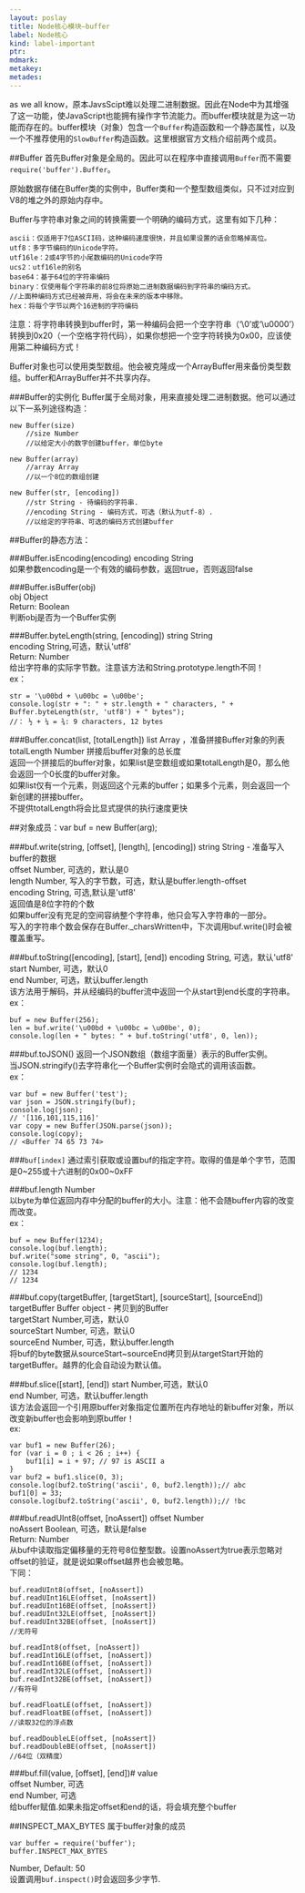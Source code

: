 ```yaml
---
layout: poslay
title: Node核心模块—buffer
label: Node核心
kind: label-important
ptr: 
mdmark: 
metakey: 
metades:
---
```


as we all know，原本JavsScipt难以处理二进制数据。因此在Node中为其增强了这一功能，使JavaScript也能拥有操作字节流能力。而buffer模块就是为这一功能而存在的。buffer模块（对象）包含一个`Buffer`构造函数和一个静态属性，以及一个不推荐使用的`SlowBuffer`构造函数。这里根据官方文档介绍前两个成员。

##Buffer
首先Buffer对象是全局的。因此可以在程序中直接调用`Buffer`而不需要`require('buffer').Buffer`。

原始数据存储在Buffer类的实例中，Buffer类和一个整型数组类似，只不过对应到V8的堆之外的原始内存中。

Buffer与字符串对象之间的转换需要一个明确的编码方式，这里有如下几种：
    
	ascii：仅适用于7位ASCII码，这种编码速度很快，并且如果设置的话会忽略掉高位。
	utf8：多字节编码的Unicode字符。
	utf16le：2或4字节的小尾数编码的Unicode字符
	ucs2：utf16le的别名
	base64：基于64位的字符串编码
	binary：仅使用每个字符串的前8位将原始二进制数据编码到字符串的编码方式。
	//上面种编码方式已经被弃用，将会在未来的版本中移除。
	hex：将每个字节以两个16进制的字符编码
    
注意：将字符串转换到buffer时，第一种编码会把一个空字符串（‘\0’或‘\u0000’）转换到0x20（一个空格字符代码），如果你想把一个空字符转换为0x00，应该使用第二种编码方式！

Buffer对象也可以使用类型数组。他会被克隆成一个ArrayBuffer用来备份类型数组。buffer和ArrayBuffer并不共享内存。

###Buffer的实例化
Buffer属于全局对象，用来直接处理二进制数据。他可以通过以下一系列途径构造：

    new Buffer(size)
    	//size Number
        //以给定大小的数字创建buffer，单位byte

    new Buffer(array)
    	//array Array
        //以一个8位的数组创建

    new Buffer(str, [encoding])
    	//str String - 待编码的字符串.
    	//encoding String - 编码方式，可选（默认为utf-8）.
        //以给定的字符串、可选的编码方式创建buffer

##Buffer的静态方法：

###Buffer.isEncoding(encoding)
encoding String  
如果参数encoding是一个有效的编码参数，返回true，否则返回false

###Buffer.isBuffer(obj)  
obj Object  
Return: Boolean  
判断obj是否为一个Buffer实例

###Buffer.byteLength(string, [encoding])
string String  
encoding String,可选，默认'utf8'  
Return: Number  
给出字符串的实际字节数。注意该方法和String.prototype.length不同！  
ex：
	
	str = '\u00bd + \u00bc = \u00be';
	console.log(str + ": " + str.length + " characters, " + Buffer.byteLength(str, 'utf8') + " bytes");
	//： ½ + ¼ = ¾: 9 characters, 12 bytes
    
###Buffer.concat(list, [totalLength])
list Array ，准备拼接Buffer对象的列表  
totalLength Number 拼接后buffer对象的总长度  
返回一个拼接后的buffer对象，如果list是空数组或如果totalLength是0，那么他会返回一个0长度的buffer对象。  
如果list仅有一个元素，则返回这个元素的buffer；如果多个元素，则会返回一个新创建的拼接buffer。  
不提供totalLength将会比显式提供的执行速度更快  
    
##对象成员：var buf = new Buffer(arg);

###buf.write(string, [offset], [length], [encoding])
string String - 准备写入buffer的数据  
offset Number, 可选的，默认是0  
length Number, 写入的字节数，可选，默认是buffer.length-offset  
encoding String, 可选,默认是'utf8'  
返回值是8位字符的个数  
如果buffer没有充足的空间容纳整个字符串，他只会写入字符串的一部分。  
写入的字符串个数会保存在Buffer._charsWritten中，下次调用buf.write()时会被覆盖重写。

###buf.toString([encoding], [start], [end])
encoding String, 可选，默认'utf8'  
start Number, 可选，默认0  
end Number, 可选，默认buffer.length  
该方法用于解码，并从经编码的buffer流中返回一个从start到end长度的字符串。  
ex：
	
    buf = new Buffer(256);
    len = buf.write('\u00bd + \u00bc = \u00be', 0);
    console.log(len + " bytes: " + buf.toString('utf8', 0, len));

###buf.toJSON()
返回一个JSON数组（数组字面量）表示的Buffer实例。  
当JSON.stringify()去字符串化一个Buffer实例时会隐式的调用该函数。  
ex：

	var buf = new Buffer('test');
	var json = JSON.stringify(buf);
	console.log(json);
	// '[116,101,115,116]'
	var copy = new Buffer(JSON.parse(json));
	console.log(copy);
	// <Buffer 74 65 73 74>

###`buf[index]`
通过索引获取或设置buf的指定字符。取得的值是单个字节，范围是0~255或十六进制的0x00~0xFF

###buf.length
Number  
以byte为单位返回内存中分配的buffer的大小。注意：他不会随buffer内容的改变而改变。  
ex：

	buf = new Buffer(1234);
	console.log(buf.length);
	buf.write("some string", 0, "ascii");
	console.log(buf.length);
	// 1234
	// 1234

###buf.copy(targetBuffer, [targetStart], [sourceStart], [sourceEnd])
targetBuffer Buffer object - 拷贝到的Buffer  
targetStart Number,可选，默认0  
sourceStart Number, 可选，默认0  
sourceEnd Number, 可选，默认buffer.length  
将buf的byte数据从sourceStart~sourceEnd拷贝到从targetStart开始的targetBuffer。越界的化会自动设为默认值。

###buf.slice([start], [end])
start Number,可选，默认0  
end Number, 可选，默认buffer.length  
该方法会返回一个引用原buffer对象指定位置所在内存地址的新buffer对象，所以改变新buffer也会影响到原buffer！  
ex:

	var buf1 = new Buffer(26);
	for (var i = 0 ; i < 26 ; i++) {
		buf1[i] = i + 97; // 97 is ASCII a
	}
	var buf2 = buf1.slice(0, 3);
	console.log(buf2.toString('ascii', 0, buf2.length));// abc
	buf1[0] = 33;
	console.log(buf2.toString('ascii', 0, buf2.length));// !bc

###buf.readUInt8(offset, [noAssert])
offset Number  
noAssert Boolean, 可选，默认是false  
Return: Number  
从buf中读取指定偏移量的无符号8位整型数。设置noAssert为true表示忽略对offset的验证，就是说如果offset越界也会被忽略。  
下同：

    buf.readUInt8(offset, [noAssert])
    buf.readUInt16LE(offset, [noAssert])
    buf.readUInt16BE(offset, [noAssert])
    buf.readUInt32LE(offset, [noAssert])
    buf.readUInt32BE(offset, [noAssert])
    //无符号
    
    buf.readInt8(offset, [noAssert])
    buf.readInt16LE(offset, [noAssert])
    buf.readInt16BE(offset, [noAssert])
    buf.readInt32LE(offset, [noAssert])
    buf.readInt32BE(offset, [noAssert])
    //有符号
    
    buf.readFloatLE(offset, [noAssert])
    buf.readFloatBE(offset, [noAssert])
    //读取32位的浮点数
    
    buf.readDoubleLE(offset, [noAssert])
    buf.readDoubleBE(offset, [noAssert])
    //64位（双精度）

###buf.fill(value, [offset], [end])#
value  
offset Number, 可选  
end Number, 可选  
给buffer赋值.如果未指定offset和end的话，将会填充整个buffer

##INSPECT_MAX_BYTES
属于buffer对象的成员
    
    var buffer = require('buffer');
    buffer.INSPECT_MAX_BYTES
    
Number, Default: 50  
设置调用`buf.inspect()`时会返回多少字节.

